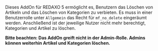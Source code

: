 Dieses AddOn für REDAXO 5 ermöglicht es, Benutzern das Löschen von Artikeln und das Löschen von Kategorien zu verbieten. Es muss in einer Benutzerrolle unter <code>Allgemein</code> das Recht für <code>mf_no_delete</code> eingeräumt werden. Anschließend ist der jeweilige Nutzer nicht mehr berechtigt, Kategorien und Artikel zu löschen.

<strong>Bitte beachten: Das AddOn greift nicht in der Admin-Rolle. Admins können weiterhin Artikel und Kategorien löschen.</strong>